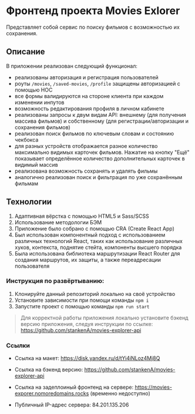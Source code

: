 # Фронтенд проекта Movies Exlorer 

Представляет собой сервис по поиску фильмов с возможностью их сохранения. 

## Описание 

В приложении реализован следующий функционал:
- реализованы авторизация и регистрация пользователей
- роуты `/movies`, `/saved-movies`, `/profile` защищены авторизацией с помощью HOC
- все формы валидируются на стороне клиента при каждом изменении инпутов
- возможность редактирования профиля в личном кабинете
- реализованы запросы к двум видам API: внешнему (для получения массива фильмов) и собственному (для регистрации/авторизации и сохранения фильмов)
- реализован поиск фильмов по ключевым словам и состоянию чекбокса
- для разных устройств отображается разное количество максимально видимых карточек фильмов. Нажатие на кнопку "Ещё" показывает определённое количество дополнительных карточек в видимый массив
- реализована возможность сохранять и удалять фильмы
- аналогично реализован поиск и фильтрация по уже сохранённым фильмам

## Технологии

1. Адаптивная вёрстка с помощью HTML5 и Sass/SCSS
2. Использование методологии БЭМ
3. Приложение было собрано с помощью CRA (Create React App)
4. Был использован компонентный подход с использованием различных технологий React, таких как использование различных хуков, контекста, поднятие стейта, компоненты высшего порядка
5. Была использована библиотека маршрутизации React Router для создания маршрутов, их защиты, а также переадресации пользователя

### Инструкция по развёртыванию: 

1. Клонируйте данный репозиторий локально на своё устройство
2. Установите зависимости при помощи команды `npm i`
3. Запустите проект с помощью команды `npm run start`

> Для корректной работы приложения локально установите бэкенд версию приложения, следуя инструкции по ссылке: https://github.com/stankenA/movies-explorer-api


### Ссылки

- Ссылка на макет: https://disk.yandex.ru/d/tYi4iNLoz4Mj8Q
- Ссылка на бэкенд версию: https://github.com/stankenA/movies-explorer-api

- Ссылка на задеплоиный фронтенд на сервере: https://movies-exporer.nomoredomains.rocks (временно недоступно)
- Публичный IP-адрес сервера: 84.201.135.206